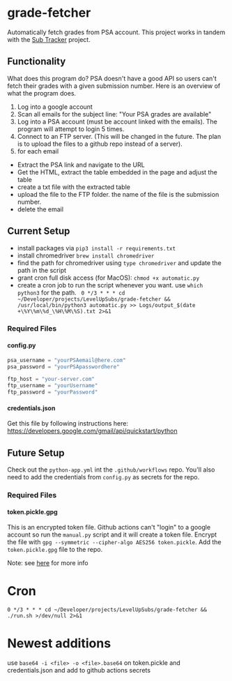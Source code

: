 # grade-fetcher
Automatically fetch grades from PSA account. This project works in tandem with the [Sub Tracker](https://github.com/Level-Up-Subs/sub-tracker) project.

## Functionality
What does this program do? PSA doesn't have a good API so users can't fetch their grades with a given submission number. Here is an overview of what the program does.
1. Log into a google account
2. Scan all emails for the subject line: "Your PSA grades are available"
3. Log into a PSA account (must be account linked with the emails). The program will attempt to login 5 times.
4. Connect to an FTP server. (This will be changed in the future. The plan is to upload the files to a github repo instead of a server).
5. for each email
  * Extract the PSA link and navigate to the URL
  * Get the HTML, extract the table embedded in the page and adjust the table
  * create a txt file with the extracted table
  * upload the file to the FTP folder. the name of the file is the submission number.
  * delete the email

## Current Setup
* install packages via `pip3 install -r requirements.txt`
* install chromedriver `brew install chromedriver`
* find the path for chromedriver using `type chromedriver` and update the path in the script
* grant cron full disk access (for MacOS): `chmod +x automatic.py`
* create a cron job to run the script whenever you want. use `which python3` for the path. ` 0 */3 * * * cd ~/Developer/projects/LevelUpSubs/grade-fetcher && /usr/local/bin/python3 automatic.py >> Logs/output_$(date +\%Y\%m\%d_\%H\%M\%S).txt 2>&1`
### Required Files
#### config.py
```Python
psa_username = "yourPSAemail@here.com"
psa_password = "yourPSApasswordhere"

ftp_host = "your-server.com"
ftp_username = "yourUsername"
ftp_password = "yourPassword"
```
#### credentials.json
Get this file by following instructions here: https://developers.google.com/gmail/api/quickstart/python

## Future Setup
Check out the `python-app.yml` int the `.github/workflows` repo. You'll also need to add the credentials from `config.py` as secrets for the repo.

### Required Files
#### token.pickle.gpg
This is an encrypted token file. Github actions can't "login" to a google account so run the `manual.py` script and it will create a token file. Encrypt the file with `gpg --symmetric --cipher-algo AES256 token.pickle`. Add the `token.pickle.gpg` file to the repo.

Note: see [here](https://docs.github.com/en/actions/security-guides/encrypted-secrets) for more info

# Cron
`0 */3 * * * cd ~/Developer/projects/LevelUpSubs/grade-fetcher && ./run.sh >/dev/null 2>&1`

# Newest additions
use `base64 -i <file> -o <file>.base64` on token.pickle and credentials.json and add to github actions secrets
